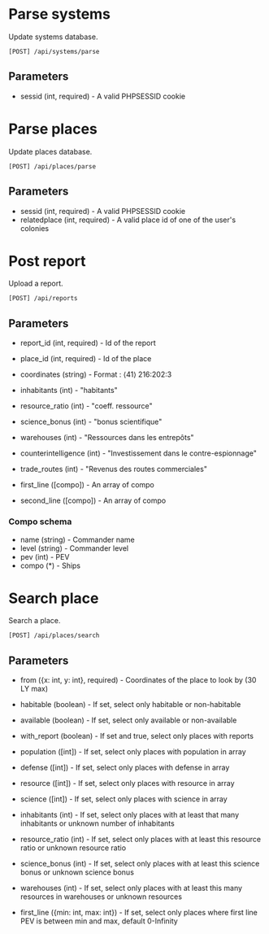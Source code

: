 Parse systems
=============

Update systems database.

```
[POST] /api/systems/parse
```

Parameters
----------

* sessid (int, required) - A valid PHPSESSID cookie

Parse places
============

Update places database.

```
[POST] /api/places/parse
```

Parameters
----------

* sessid (int, required) - A valid PHPSESSID cookie
* relatedplace (int, required) - A valid place id of one of the user's colonies

Post report
===========

Upload a report.

```
[POST] /api/reports
```

Parameters
----------

* report_id (int, required) - Id of the report
* place_id (int, required) - Id of the place

* coordinates (string) - Format : ⟨41⟩ 216:202:3
* inhabitants (int) - "habitants"
* resource_ratio (int) - "coeff. ressource"
* science_bonus (int) - "bonus scientifique"

* warehouses (int) - "Ressources dans les entrepôts"
* counterintelligence (int) - "Investissement dans le contre-espionnage"
* trade_routes (int) - "Revenus des routes commerciales"

* first_line ([compo]) - An array of compo
* second_line ([compo]) - An array of compo

### Compo schema

* name (string) - Commander name
* level (string) - Commander level
* pev (int) - PEV
* compo (*) - Ships

Search place
============

Search a place.

```
[POST] /api/places/search
```

Parameters
----------

* from ({x: int, y: int}, required) - Coordinates of the place to look by (30 LY max)
* habitable (boolean) - If set, select only habitable or non-habitable
* available (boolean) - If set, select only available or non-available
* with_report (boolean) - If set and true, select only places with reports

* population ([int]) - If set, select only places with population in array
* defense ([int]) - If set, select only places with defense in array
* resource ([int]) - If set, select only places with resource in array
* science ([int]) - If set, select only places with science in array

* inhabitants (int) - If set, select only places with at least that many inhabitants or unknown number of inhabitants
* resource_ratio (int) - If set, select only places with at least this resource ratio or unknown resource ratio
* science_bonus (int) - If set, select only places with at least this science bonus or unknown science bonus

* warehouses (int) - If set, select only places with at least this many resources in warehouses or unknown resources
* first_line ({min: int, max: int}) - If set, select only places where first line PEV is between min and max, default 0-Infinity